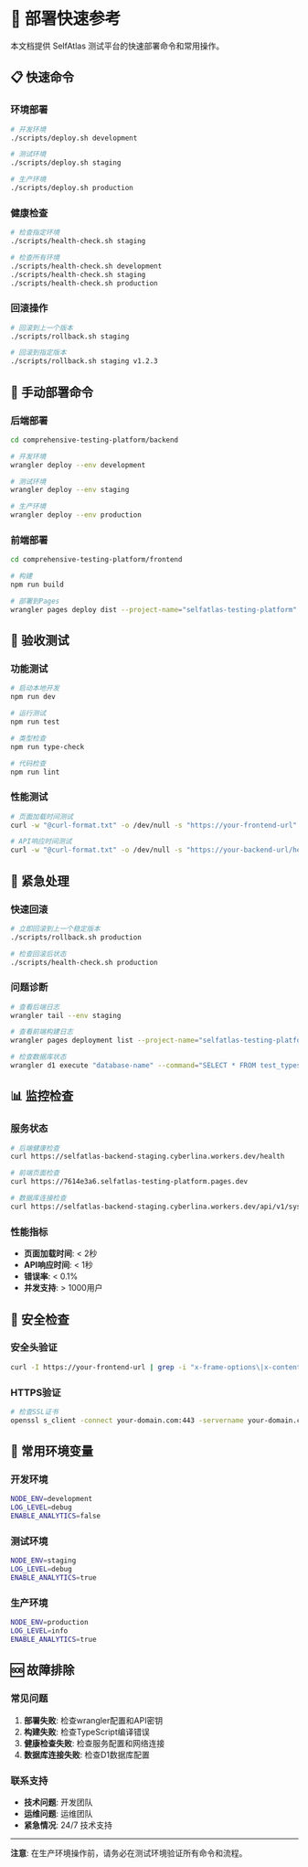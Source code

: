 # 🚀 部署快速参考

本文档提供 SelfAtlas 测试平台的快速部署命令和常用操作。

## 📋 快速命令

### 环境部署
```bash
# 开发环境
./scripts/deploy.sh development

# 测试环境
./scripts/deploy.sh staging

# 生产环境
./scripts/deploy.sh production
```

### 健康检查
```bash
# 检查指定环境
./scripts/health-check.sh staging

# 检查所有环境
./scripts/health-check.sh development
./scripts/health-check.sh staging
./scripts/health-check.sh production
```

### 回滚操作
```bash
# 回滚到上一个版本
./scripts/rollback.sh staging

# 回滚到指定版本
./scripts/rollback.sh staging v1.2.3
```

## 🔧 手动部署命令

### 后端部署
```bash
cd comprehensive-testing-platform/backend

# 开发环境
wrangler deploy --env development

# 测试环境
wrangler deploy --env staging

# 生产环境
wrangler deploy --env production
```

### 前端部署
```bash
cd comprehensive-testing-platform/frontend

# 构建
npm run build

# 部署到Pages
wrangler pages deploy dist --project-name="selfatlas-testing-platform"
```

## 🧪 验收测试

### 功能测试
```bash
# 启动本地开发
npm run dev

# 运行测试
npm run test

# 类型检查
npm run type-check

# 代码检查
npm run lint
```

### 性能测试
```bash
# 页面加载时间测试
curl -w "@curl-format.txt" -o /dev/null -s "https://your-frontend-url"

# API响应时间测试
curl -w "@curl-format.txt" -o /dev/null -s "https://your-backend-url/health"
```

## 🚨 紧急处理

### 快速回滚
```bash
# 立即回滚到上一个稳定版本
./scripts/rollback.sh production

# 检查回滚后状态
./scripts/health-check.sh production
```

### 问题诊断
```bash
# 查看后端日志
wrangler tail --env staging

# 查看前端构建日志
wrangler pages deployment list --project-name="selfatlas-testing-platform"

# 检查数据库状态
wrangler d1 execute "database-name" --command="SELECT * FROM test_types LIMIT 5"
```

## 📊 监控检查

### 服务状态
```bash
# 后端健康检查
curl https://selfatlas-backend-staging.cyberlina.workers.dev/health

# 前端页面检查
curl https://7614e3a6.selfatlas-testing-platform.pages.dev

# 数据库连接检查
curl https://selfatlas-backend-staging.cyberlina.workers.dev/api/v1/system/health
```

### 性能指标
- **页面加载时间**: < 2秒
- **API响应时间**: < 1秒
- **错误率**: < 0.1%
- **并发支持**: > 1000用户

## 🔐 安全检查

### 安全头验证
```bash
curl -I https://your-frontend-url | grep -i "x-frame-options\|x-content-type-options\|x-xss-protection"
```

### HTTPS验证
```bash
# 检查SSL证书
openssl s_client -connect your-domain.com:443 -servername your-domain.com
```

## 📝 常用环境变量

### 开发环境
```bash
NODE_ENV=development
LOG_LEVEL=debug
ENABLE_ANALYTICS=false
```

### 测试环境
```bash
NODE_ENV=staging
LOG_LEVEL=debug
ENABLE_ANALYTICS=true
```

### 生产环境
```bash
NODE_ENV=production
LOG_LEVEL=info
ENABLE_ANALYTICS=true
```

## 🆘 故障排除

### 常见问题
1. **部署失败**: 检查wrangler配置和API密钥
2. **构建失败**: 检查TypeScript编译错误
3. **健康检查失败**: 检查服务配置和网络连接
4. **数据库连接失败**: 检查D1数据库配置

### 联系支持
- **技术问题**: 开发团队
- **运维问题**: 运维团队
- **紧急情况**: 24/7 技术支持

---

**注意**: 在生产环境操作前，请务必在测试环境验证所有命令和流程。

